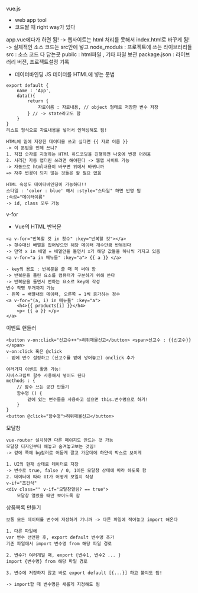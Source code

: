 vue.js

- web app tool
- 코드짤 때 right way가 있다

app.vue에다가 하면 됨!
-> 웹사이트는 html 처리를 못해서 index.html로 바꾸게 됨!
-> 실제적인 소스 코드는 src안에 넣고
node_moduls : 프로젝트에 쓰는 라이브러리들
src : 소스 코드 다 담는곳
public : html파일 , 기타 파일 보관
package.json : 라이브러리 버전, 프로젝트설정 기록

- 데이터바인딩
  JS 데이터를 HTML에 넣는 문법

```
export default {
    name : 'App',
    data(){
        return {
            자료이름 : 자료내용, // object 형태로 저장한 변수 저장
        } // -> state라고도 함
    }
}
리스트 형식으로 자료내용을 넣어서 인덱싱해도 됨!

HTML에 밑에 저장한 데이터을 쓰고 싶다면 {{ 자료 이름 }}
-> 이 문법을 언제 쓰냐?
1. 직접 숫자를 지정하는 HTMl 하드코딩을 진행하면 나중에 변경 어려움
2. 시리간 자동 랩더린 쓰려면 해야한다 -> 웹앱 사이트 가능
-> 자동으로 html내용이 바꾸면 위에서 바뀌니까
=> 자주 변경이 되지 않는 것들은 할 필요 없음

HTML 속성도 데이터바인딩이 가능하다!!
스타일 : 'color : blue' 해서 :style="스타일" 하면 반영 됨
:속성="데이터이름"
-> id, class 모두 가능

```

v-for

- Vue의 HTML 반복문

```
<a v-for="반복할 것 in 횟수" :key="반복할 것"></a>
-> 횟수대신 배열을 집어넣으면 해당 데이터 개수만큼 반복된다
-> 만약 x in 배열 = 배열안을 돌면서 x가 해당 값들을 하나씩 가지고 있음
<a v-for="a in 메뉴들" :key="a"> {{ a }} </a>

- key의 용도 : 반복문을 쓸 때 꼭 써야 함
-> 반복문을 돌린 요소를 컴퓨터가 구분하기 위해 쓴다
-> 반복문을 돌면서 변하는 요소르 key에 작성
변수 작명 두개까지 가능
- 왼쪽 = 배열내의 데이터, 오른쪽 = 1씩 증가하는 정수
<a v-for="(a, i) in 메뉴들" :key="a">
    <h4>{{ products[i] }}</h4>
    <p> {{ a }} </p>
</a>
```

이벤트 핸들러

```
<button v-on:click="신고수++">허위매몰신고</button> <span>신고수 : {{신고수}} </span>
v-on:click 혹은 @click
- 밑에 변수 설정하고 (신고수를 밑에 넣어놓고) onclick 추가

여러가지 이벤트 활용 가능!
자바스크립트 함수 사용해서 넣어도 된다
methods : {
    // 함수 쓰는 공간 만들기
    함수명 () {
        겉에 있는 변수들을 사용하고 싶으면 this.변수명으로 하기!
    }
}
<button @click="함수명">허위매몰신고</button>
```

모달창

```
vue-router 설치하면 다른 페이지도 만드는 것 가능
모달창 디자인부터 해놓고 숨겨놓고보는 것임!
-> 겉에 쪽에 bg컬러로 어둡게 깔고 가운데에 하얀색 박스로 보이게

1. UI의 현재 상태로 데이터로 저장
-> 변수로 true, false / 0, 1이든 모달창 상태에 따라 하도록 함
2. 데이터에 따라 UI가 어떻게 보일지 작성
v-if="조건삭"
<div class="" v-if="모달창열림? == true">
    모달창 열렸을 때만 보이도록 함
```

상품목록 만들기

```
보통 모든 데이터를 변수에 저장하기 기니까 -> 다른 파일에 적어놓고 import 해온다

1. 다른 파일에
var 변수 선언한 후, export default 변수명 추가
기존 파일에서 import 변수명 from 해당 파일 경로

2. 변수가 여러개일 때, export {변수1, 변수2 ... }
import {변수명} from 해당 파일 경로

3. 변수에 저장하지 않고 바로 export default [{...}] 하고 붙여도 됨!

-> import할 때 변수명은 새롭게 지정해도 됨

```
